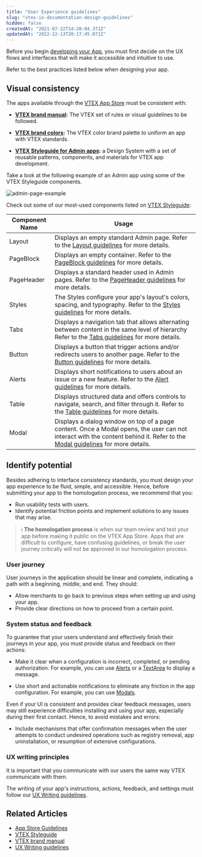 ```yaml
---
title: "User Experience guidelines"
slug: "vtex-io-documentation-design-guidelines"
hidden: false
createdAt: "2021-07-22T14:20:04.371Z"
updatedAt: "2022-12-13T20:17:45.071Z"
---
```


Before you begin [developing your App](https://developers.vtex.com/docs/guides/vtex-io-documentation-developing-an-app), you must first decide on the UX flows and interfaces that will make it accessible and intuitive to use.

Refer to the best practices listed below when designing your app.

## Visual consistency

The apps available through the [VTEX App Store](https://apps.vtex.com) must be consistent with:

- **[VTEX brand manual](https://brand.vtex.com/?_ga=2.86158557.436370270.1649074565-1001456323.1619912759):** The VTEX set of rules or visual guidelines to be followed.

- **[VTEX brand colors](https://brand.vtex.com/brand-guidelines/):** The VTEX color brand palette to uniform an app with VTEX standards.

- **[VTEX Styleguide for Admin apps](https://styleguide.vtex.com/#/Introduction):** a Design System with a set of reusable patterns, components, and materials for VTEX app development.

Take a look at the following example of an Admin app using some of the VTEX Styleguide components.

![admin-page-example](https://cdn.jsdelivr.net/gh/vtexdocs/dev-portal-content@main/images/vtex-io-documentation-design-guidelines-0.png)

Check out some of our most-used components listed on [VTEX Styleguide](https://styleguide.vtex.com/#/Introduction):

| Component Name | Usage                                                                                                                                                                                                                                   |
| -------------- | --------------------------------------------------------------------------------------------------------------------------------------------------------------------------------------------------------------------------------------- |
| Layout         | Displays an empty standard Admin page. Refer to the [Layout guidelines](https://styleguide.vtex.com/#/Components/Admin%20structure/Layout) for more details.                                                                            |
| PageBlock      | Displays an empty container. Refer to the [PageBlock guidelines](https://styleguide.vtex.com/#/Components/Admin%20structure/PageBlock) for more details.                                                                                |
| PageHeader     | Displays a standard header used in Admin pages. Refer to the [PageHeader guidelines](https://styleguide.vtex.com/#/Components/Admin%20structure/PageHeader) for more details.                                                           |
| Styles         | The Styles configure your app's layout's colors, spacing, and typography. Refer to the [Styles guidelines](https://styleguide.vtex.com/#/Styles) for more details.                                                                      |
| Tabs           | Displays a navigation tab that allows alternating between content in the same level of hierarchy Refer to the [Tabs guidelines](https://styleguide.vtex.com/#/Components/Navigation/Tabs) for more details.                             |
| Button         | Displays a button that trigger actions and/or redirects users to another page. Refer to the [Button guidelines](https://styleguide.vtex.com/#/Components/Forms/Button) for more details.                                                |
| Alerts         | Displays short notifications to users about an issue or a new feature. Refer to the [Alert guidelines](https://styleguide.vtex.com/#/Components/Notification/Alert) for more details.                                                   |
| Table          | Displays structured data and offers controls to navigate, search, and filter through it. Refer to the [Table guidelines](https://styleguide.vtex.com/#/Components/Display/Table) for more details.                                      |
| Modal          | Displays a dialog window on top of a page content. Once a Modal opens, the user can not interact with the content behind it. Refer to the [Modal guidelines](https://styleguide.vtex.com/#/Components/Overlays/Modal) for more details. |

## Identify potential

Besides adhering to interface consistency standards, you must design your app experience to be fluid, simple, and accessible. Hence, before submitting your app to the homologation process, we recommend that you:

- Run usability tests with users.
- Identify potential friction points and implement solutions to any issues that may arise.

> ℹ️ **The homologation process** is when our team review and test your app before making it public on the VTEX App Store. Apps that are difficult to configure, have confusing guidelines, or break the user journey critically will not be approved in our homologation process.

### User journey

User journeys in the application should be linear and complete, indicating a path with a beginning, middle, and end. They should:

- Allow merchants to go back to previous steps when setting up and using your app.
- Provide clear directions on how to proceed from a certain point.

### System status and feedback

To guarantee that your users understand and effectively finish their journeys in your app, you must provide status and feedback on their actions:

- Make it clear when a configuration is incorrect, completed, or pending authorization. For example, you can use [Alerts](https://styleguide.vtex.com/#/Components/Notification/Alert) or a [TextArea](https://styleguide.vtex.com/#/Components/Forms/Textarea) to display a message.

- Use short and actionable notifications to eliminate any friction in the app configuration. For example, you can use [Modals](https://styleguide.vtex.com/#/Components/Overlays/Modal).

Even if your UI is consistent and provides clear feedback messages, users may still experience difficulties installing and using your app, especially during their first contact. Hence, to avoid mistakes and errors:

- Include mechanisms that offer confirmation messages when the user attempts to conduct undesired operations such as registry removal, app uninstallation, or resumption of extensive configurations.

### UX writing principles

It is important that you communicate with our users the same way VTEX communicate with them.

The writing of your app's instructions, actions, feedback, and settings must follow our [UX Writing guidelines](https://uxwriting.vtex.com/).

## Related Articles

- [App Store Guidelines](https://developers.vtex.com/docs/guides/vtex-io-documentation-homologation-requirements-for-vtex-app-store)
- [VTEX Styleguide](https://styleguide.vtex.com/#/Introduction)
- [VTEX brand manual](https://brand.vtex.com/?_ga=2.86158557.436370270.1649074565-1001456323.1619912759)
- [UX Writing guidelines](https://uxwriting.vtex.com/)
